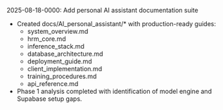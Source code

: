 2025-08-18-0000: Add personal AI assistant documentation suite
- Created docs/AI_personal_assistant/* with production-ready guides:
  - system_overview.md
  - hrm_core.md
  - inference_stack.md
  - database_architecture.md
  - deployment_guide.md
  - client_implementation.md
  - training_procedures.md
  - api_reference.md
- Phase 1 analysis completed with identification of model engine and Supabase setup gaps.

